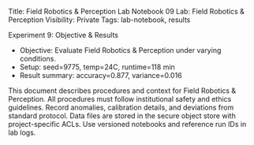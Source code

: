 Title: Field Robotics & Perception Lab Notebook 09
Lab: Field Robotics & Perception
Visibility: Private
Tags: lab-notebook, results

Experiment 9: Objective & Results
- Objective: Evaluate Field Robotics & Perception under varying conditions.
- Setup: seed=9775, temp=24C, runtime=118 min
- Result summary: accuracy=0.877, variance=0.016

This document describes procedures and context for Field Robotics & Perception.
All procedures must follow institutional safety and ethics guidelines.
Record anomalies, calibration details, and deviations from standard protocol.
Data files are stored in the secure object store with project-specific ACLs.
Use versioned notebooks and reference run IDs in lab logs.
